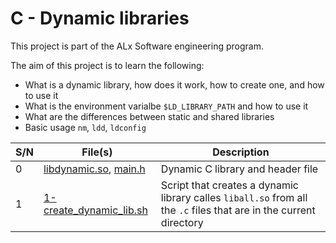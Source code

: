# C - Dynamic libraries

This project is part of the ALx Software engineering program.

The aim of this project is to learn the following:
- What is a dynamic library, how does it work, how to create one, and how to use it
- What is the environment varialbe `$LD_LIBRARY_PATH` and how to use it
- What are the differences between static and shared libraries
- Basic usage `nm`, `ldd`, `ldconfig`

| S/N | File(s) | Description |
| --- | ------- | ----------- |
| 0 | [libdynamic.so](./libdynamic.so), [main.h](./main.h) | Dynamic C library and header file |
| 1 | [1-create_dynamic_lib.sh](./1-create_dynamic_lib.sh) | Script that creates a dynamic library calles `liball.so` from all the `.c` files that are in the current directory |
